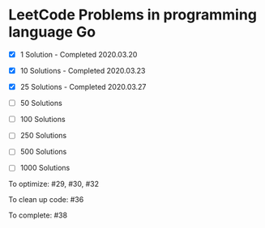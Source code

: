 # LeetCode Problems in programming language Go

- [x] 1 Solution - Completed 2020.03.20
- [x] 10 Solutions - Completed 2020.03.23
- [x] 25 Solutions - Completed 2020.03.27
- [ ] 50 Solutions
- [ ] 100 Solutions
- [ ] 250 Solutions
- [ ] 500 Solutions
- [ ] 1000 Solutions


To optimize: #29, #30, #32

To clean up code: #36

To complete: #38
